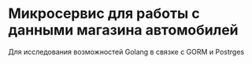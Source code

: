 # Микросервис для работы с данными магазина автомобилей
Для исследования возможностей Golang в связке с GORM и Postrges
